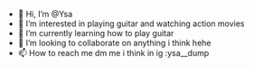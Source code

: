 - 👋 Hi, I’m @Ysa
- 👀 I’m interested in playing guitar and watching action movies
- 🌱 I’m currently learning how to play guitar
- 💞️ I’m looking to collaborate on anything i think hehe
- 📫 How to reach me dm me i think in ig :ysa__dump

<!---
Ysaaaaa/Ysaaaaa is a ✨ special ✨ repository because its `README.md` (this file) appears on your GitHub profile.
You can click the Preview link to take a look at your changes.
--->
